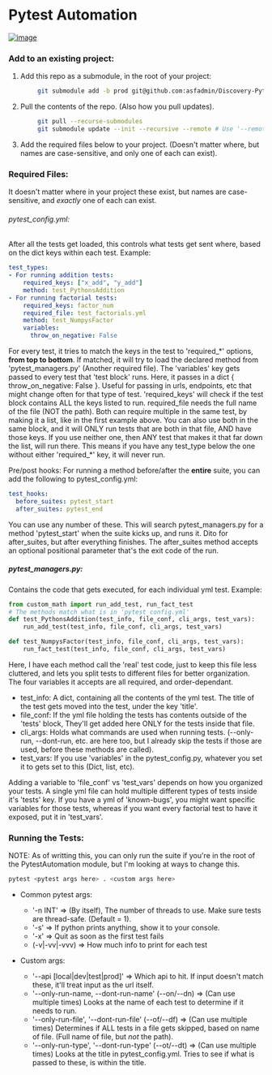 # Pytest Automation

[![image](https://img.shields.io/pypi/v/pytest-automation.svg)](https://pypi.python.org/pypi/pytest-automation)

### Add to an existing project:
1) Add this repo as a submodule, in the root of your project:
```bash
        git submodule add -b prod git@github.com:asfadmin/Discovery-PytestAutomation.git
```

2) Pull the contents of the repo. (Also how you pull updates).
```bash
        git pull --recurse-submodules
        git submodule update --init --recursive --remote # Use '--remote' to pull any changes made to the testing repo since you added it.
```

3) Add the required files below to your project. (Doesn't matter where, but names are case-sensitive, and only one  of each can exist).

### Required Files:
It doesn't matter where in your project these exist, but names are case-sensitive, and *exactly* one of each can exist.
###### pytest_config.yml:
After all the tests get loaded, this controls what tests get sent where, based on the dict keys within each test.
Example:
```yaml
test_types:
- For running addition tests:
    required_keys: ["x_add", "y_add"]
    method: test_PythonsAddition
- For running factorial tests:
    required_keys: factor_num
    required_file: test_factorials.yml
    method: test_NumpysFactor
    variables:
      throw_on_negative: False
```
For every test, it tries to match the keys in the test to 'required_\*' options, **from top to bottom**. If matched, it will try to load the declared method from 'pytest_managers.py' (Another required file). 
The 'variables' key gets passed to every test that 'test block' runs. Here, it passes in a dict { throw_on_negative: False }. Useful for passing in urls, endpoints, etc that might change often for that type of test.
'required_keys' will check if the test block contains ALL the keys listed to run. required_file needs the full name of the file (NOT the path). Both can require multiple in the same test, by making it a list, like in the first example above. You can also use both in the same block, and it will ONLY run tests that are both in that file, AND have those keys. If you use neither one, then ANY test that makes it that far down the list, will run there. This means if you have any test_type below the one without either 'required_\*' key, it will never run.

Pre/post hooks:
For running a method before/after the **entire** suite, you can add the following to pytest_config.yml:
```yaml
test_hooks:
  before_suites: pytest_start
  after_suites: pytest_end
```
You can use any number of these. This will search pytest_managers.py for a method 'pytest_start' when the suite kicks up, and runs it. Dito for after_suites, but after everything finishes. The after_suites method accepts an optional positional parameter that's the exit code of the run.

##### pytest_managers.py:
Contains the code that gets executed, for each individual yml test. 
Example:
```python
from custom_math import run_add_test, run_fact_test
# The methods match what is in 'pytest_config.yml'
def test_PythonsAddition(test_info, file_conf, cli_args, test_vars):
	run_add_test(test_info, file_conf, cli_args, test_vars)

def test_NumpysFactor(test_info, file_conf, cli_args, test_vars):
	run_fact_test(test_info, file_conf, cli_args, test_vars)
```
Here, I have each method call the 'real' test code, just to keep this file less cluttered, and lets you split tests to different files for better organization. The four variables it accepts are all required, and order-dependant.

- test_info: A dict, containing all the contents of the yml test. The title of the test gets moved into the test, under the key 'title'.
- file_conf: If the yml file holding the tests has contents outside of the 'tests' block, They'll get added here ONLY for the tests inside that file.
- cli_args: Holds what commands are used when running tests. (--only-run, --dont-run, etc. are here too, but I already skip the tests if those are used, before these methods are called).
- test_vars: If you use 'variables' in the pytest_config.py, whatever you set it to gets set to this (Dict, list, etc). 

Adding a variable to 'file_conf' vs 'test_vars' depends on how you organized your tests. A single yml file can hold multiple different types of tests inside it's 'tests' key. If you have a yml of 'known-bugs', you might want specific variables for those tests, whereas if you want every factorial test to have it exposed, put it in 'test_vars'.

### Running the Tests:
NOTE: As of writting this, you can only run the suite if you're in the root of the PytestAutomation module, but I'm looking at ways to change this.

```bash
pytest <pytest args here> . <custom args here>
```
- Common pytest args:
   - '-n INT' => (By itself), The number of threads to use. Make sure tests are thread-safe. (Default = 1).
   - '-s' => If python prints anything, show it to your console.
   - '-x' => Quit as soon as the first test fails
   - (-v|-vv|-vvv) => How much info to print for each test

- Custom args:
    - '--api [local|dev|test|prod]' => Which api to hit. If input doesn't match these, it'll treat input as the url itself.  
    - '--only-run-name, --dont-run-name' (--on/--dn) => (Can use multiple times) Looks at the name of each test to determine if it needs to run.
    - '--only-run-file', '--dont-run-file' (--of/--df) => (Can use multiple times) Determines if ALL tests in a file gets skipped, based on name of file. (Full name of file, but *not* the path).
    - '--only-run-type', '--dont-run-type' (--ot/--dt) => (Can use multiple times) Looks at the title in pytest_config.yml. Tries to see if what is passed to these, is within the title.


